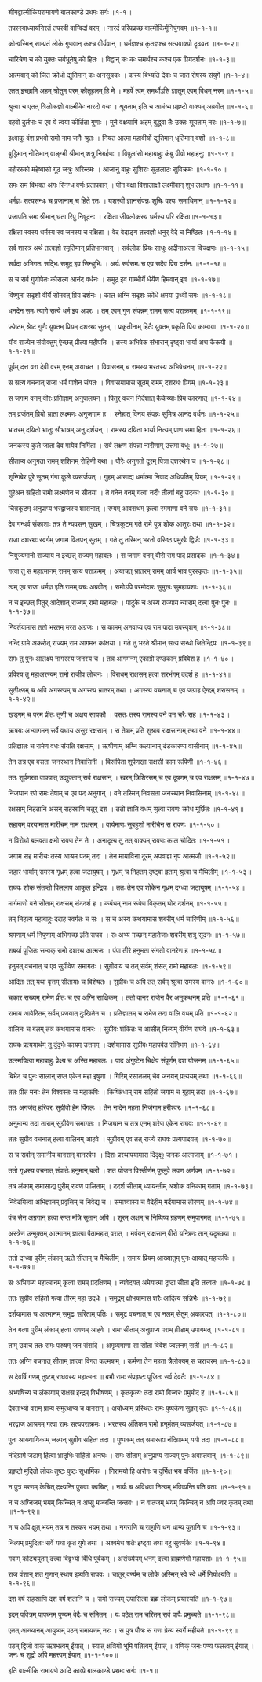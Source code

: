 श्रीमद्वाल्मीकियरामायणे बालकाण्डे प्रथमः सर्गः ॥१-१॥

तपस्स्वाध्यायनिरतं तपस्वी वाग्विदां वरम् ।
नारदं परिपप्रच्छ वाल्मीकिर्मुनिपुंगवम् ॥१-१-१॥

कोन्वस्मिन् साम्प्रतं लोके गुणवान् कश्च वीर्यवान् ।
धर्मज्ञश्च कृतज्ञश्च सत्यवाक्यो दृढव्रतः ॥१-१-२॥

चारित्रेण च को युक्तः सर्वभूतेषु को हितः ।
विद्वान् कः कः समर्थश्च कश्च एक प्रियदर्शनः ॥१-१-३॥

आत्मवान् को जित क्रोधो द्युतिमान् कः अनसूयकः ।
कस्य बिभ्यति देवाः च जात रोषस्य संयुगे ॥१-१-४॥

एतत् इच्छामि अहम् श्रोतुम् परम् कौतूहलम् हि मे ।
महर्षे त्वम् समर्थोऽसि ज्ञातुम् एवम् विधम् नरम् ॥१-१-५॥

श्रुत्वा च एतत् त्रिलोकज्ञो वाल्मीकेः नारदो वचः ।
श्रूयताम् इति च आमंत्र्य प्रहृष्टो वाक्यम् अब्रवीत् ॥१-१-६॥

बहवो दुर्लभाः च एव ये त्वया कीर्तिता गुणाः ।
मुने वक्ष्ष्यामि अहम् बुद्ध्वा तैः उक्तः श्रूयताम् नरः ॥१-१-७॥

इक्ष्वाकु वंश प्रभवो रामो नाम जनैः श्रुतः ।
नियत आत्मा महावीर्यो द्युतिमान् धृतिमान् वशी ॥१-१-८॥

बुद्धिमान् नीतिमान् वाङ्ग्मी श्रीमान् शत्रु निबर्हणः ।
विपुलांसो महाबाहुः कंबु ग्रीवो महाहनुः ॥१-१-९॥

महोरस्को महेष्वासो गूढ जत्रुः अरिन्दमः ।
आजानु बाहुः सुशिराः सुललाटः सुविक्रमः ॥१-१-१०॥

समः सम विभक्त अंगः स्निग्ध वर्णः प्रतापवान् ।
पीन वक्षा विशालाक्षो लक्ष्मीवान् शुभ लक्षणः ॥१-१-११॥

धर्मज्ञः सत्यसन्धः च प्रजानाम् च हिते रतः ।
यशस्वी ज्ञानसंपन्नः शुचिः वश्यः समाधिमान् ॥१-१-१२॥

प्रजापति समः श्रीमान् धता रिपु निषूदनः ।
रक्षिता जीवलोकस्य धर्मस्य परि रक्षिता॥१-१-१३॥

रक्षिता स्वस्य धर्मस्य स्व जनस्य च रक्षिता ।
वेद वेदाङ्ग तत्त्वज्ञो धनुर् वेदे च निष्ठितः ॥१-१-१४॥

सर्व शास्त्र अर्थ तत्त्वज्ञो स्मृतिमान् प्रतिभानवान् ।
सर्वलोक प्रियः साधुः अदीनाअत्मा विचक्षणः ॥१-१-१५॥

सर्वदा अभिगतः सद्भिः समुद्र इव सिन्धुभिः ।
अर्यः सर्वसमः च एव सदैव प्रिय दर्शनः ॥१-१-१६॥

स च सर्व गुणोपेतः कौसल्य आनंद वर्धनः ।
समुद्र इव गाम्भीर्ये धैर्येण हिमवान् इव ॥१-१-१७॥

विष्णुना सदृशो वीर्ये सोमवत् प्रिय दर्शनः ।
काल अग्नि सदृशः क्रोधे क्षमया पृथ्वी समः ॥१-१-१८॥

धनदेन समः त्यागे सत्ये धर्म इव अपरः ।
तम् एवम् गुण संपन्नम् रामम् सत्य पराक्रमम् ॥१-१-१९॥

ज्येष्टम् श्रेष्ट गुणैः युक्तम् प्रियम् दशरथः सुतम् ।
प्रकृतीनाम् हितैः युक्तम् प्रकृति प्रिय काम्यया ॥१-१-२०॥

यौव राज्येन संयोक्तुम् ऐच्छत् प्रीत्या महीपतिः ।
तस्य अभिषेक संभारान् दृष्ट्वा भार्या अथ कैकयी ॥१-१-२१॥

पूर्वम् दत्त वरा देवी वरम् एनम् अयाचत ।
विवासनम् च रामस्य भरतस्य अभिषेचनम् ॥१-१-२२॥

स सत्य वचनात् राजा धर्म पाशेन संयतः ।
विवासयामास सुतम् रामम् दशरथः प्रियम् ॥१-१-२३॥

स जगाम वनम् वीरः प्रतिज्ञाम् अनुपालयन् ।
पितुर् वचन निर्देशात् कैकेय्याः प्रिय कारणात् ॥१-१-२४॥

तम् व्रजंतम् प्रियो भ्राता लक्ष्मणः अनुजगाम ह ।
स्नेहात् विनय संपन्नः सुमित्र आनंद वर्धनः ॥१-१-२५॥

भ्रातरम् दयितो भ्रातुः सौभ्रात्रम् अनु दर्शयन् ।
रामस्य दयिता भार्या नित्यम् प्राण समा हिता ॥१-१-२६॥

जनकस्य कुले जाता देव मायेव निर्मिता ।
सर्व लक्षण संपन्ना नारीणाम् उत्तमा वधूः ॥१-१-२७॥

सीताप्य अनुगता रामम् शशिनम् रोहिणी यथा ।
पौरैः अनुगतो दूरम् पित्रा दशरथेन च ॥१-१-२८॥

शृन्गिबेर पुरे सूतम् गंगा कूले व्यसर्जयत् ।
गुहम् आसाद्य धर्मात्मा निषाद अधिपतिम् प्रियम् ॥१-१-२९॥

गुहेअन सहितो रामो लक्ष्मणेन च सीतया ।
ते वनेन वनम् गत्वा नदीः तीर्त्वा बहु उदकाः ॥१-१-३०॥

चित्रकूटम् अनुप्राप्य भरद्वाजस्य शासनात् ।
रम्यम् आवसथम् कृत्वा रममाणा वने त्रयः ॥१-१-३१॥

देव गन्धर्व संकाशाः तत्र ते न्यवसन् सुखम् ।
चित्रकूटम् गते रामे पुत्र शोक आतुरः तथा ॥१-१-३२॥

राजा दशरथः स्वर्गम् जगाम विलपन् सुतम् ।
गते तु तस्मिन् भरतो वसिष्ठ प्रमुखैः द्विजैः ॥१-१-३३॥

नियुज्यमानो राज्याय न इच्छत् राज्यम् महाबलः ।
स जगाम वनम् वीरो राम पाद प्रसादकः ॥१-१-३४॥

गत्वा तु स महात्मानम् रामम् सत्य पराक्रमम् ।
अयाचत् भ्रातरम् रामम् आर्य भाव पुरस्कृतः ॥१-१-३५॥

त्वम् एव राजा धर्मज्ञ इति रामम् वचः अब्रवीत् ।
रामोऽपि परमोदारः सुमुखः सुमहायशाः ॥१-१-३६॥

न च इच्छत् पितुर् आदेशात् राज्यम् रामो महाबलः ।
पादुके च अस्य राज्याय न्यासम् दत्त्वा पुनः पुनः ॥१-१-३७॥

निवर्तयामास ततो भरतम् भरत अग्रजः ।
स कामम् अनवाप्य एव राम पादा उपस्पृशन् ॥१-१-३८॥

नन्दि ग्रामे अकरोत् राज्यम् राम आगमन कांक्षया ।
गते तु भरते श्रीमान् सत्य सन्धो जितेन्द्रियः ॥१-१-३९॥

रामः तु पुनः आलक्ष्य नागरस्य जनस्य च ।
तत्र आगमनम् एकाग्रो दण्डकान् प्रविवेश ह ॥१-१-४०॥

प्रविश्य तु महाअरण्यम् रामो राजीव लोचनः ।
विराधम् राक्षसम् हत्वा शरभंगम् ददर्श ह ॥१-१-४१॥

सुतीक्ष्णम् च अपि अगस्त्यम् च अगस्त्य भ्रातरम् तथा ।
अगस्त्य वचनात् च एव जग्राह ऐन्द्रम् शरासनम् ॥१-१-४२॥

खड्गम् च परम प्रीतः तूणी च अक्षय सायकौ ।
वसतः तस्य रामस्य वने वन चरैः सह ॥१-१-४३॥

ऋषयः अभ्यागमन् सर्वे वधाय असुर रक्षसाम् ।
स तेषाम् प्रति शुश्राव राक्षसानाम् तथा वने ॥१-१-४४॥

प्रतिज्ञातः च रामेण वधः संयति रक्षसाम् ।
ऋषीणाम् अग्नि कल्पानाम् दंडकारण्य वासीनाम् ॥१-१-४५॥

तेन तत्र एव वसता जनस्थान निवासिनी ।
विरूपिता शूर्पणखा राक्षसी काम रूपिणी ॥१-१-४६॥

ततः शूर्पणखा वाक्यात् उद्युक्तान् सर्व राक्षसान् ।
खरम् त्रिशिरसम् च एव दूषणम् च एव राक्षसम् ॥१-१-४७॥

निजघान रणे रामः तेषाम् च एव पद अनुगान् ।
वने तस्मिन् निवसता जनस्थान निवासिनाम् ॥१-१-४८॥

रक्षसाम् निहतानि असन् सहस्राणि चतुर् दश ।
ततो ज्ञाति वधम् श्रुत्वा रावणः क्रोध मूर्छितः ॥१-१-४९॥

सहायम् वरयामास मारीचम् नाम राक्षसम् ।
वार्यमाणः सुबहुशो मारीचेन स रावणः ॥१-१-५०॥

न विरोधो बलवता क्षमो रावण तेन ते ।
अनादृत्य तु तत् वाक्यम् रावणः काल चोदितः ॥१-१-५१॥

जगाम सह मारीचः तस्य आश्रम पदम् तदा ।
तेन मायाविना दूरम् अपवाह्य नृप आत्मजौ ॥१-१-५२॥

जहार भार्याम् रामस्य गृध्रम् हत्वा जटायुषम् ।
गृध्रम् च निहतम् दृष्ट्वा हृताम् श्रुत्वा च मैथिलीम् ॥१-१-५३॥

राघवः शोक संतप्तो विललाप आकुल इन्द्रियः ।
ततः तेन एव शोकेन गृध्रम् दग्ध्वा जटायुषम् ॥१-१-५४॥

मार्गमाणो वने सीताम् राक्षसम् संददर्श ह ।
कबंधम् नाम रूपेण विकृतम् घोर दर्शनम् ॥१-१-५५॥

तम् निहत्य महाबाहुः ददाह स्वर्गतः च सः ।
स च अस्य कथयामास शबरीम् धर्म चारिणीम् ॥१-१-५६॥

श्रमणाम् धर्म निपुणाम् अभिगच्छ इति राघव ।
सः अभ्य गच्छन् महातेजाः शबरीम् शत्रु सूदनः ॥१-१-५७॥

शबर्या पूजितः सम्यक् रामो दशरथ आत्मजः ।
पंपा तीरे हनुमता संगतो वानरेण ह ॥१-१-५८॥

हनुमत् वचनात् च एव सुग्रीवेण समागतः ।
सुग्रीवाय च तत् सर्वम् शंसत् रामो महाबलः ॥१-१-५९॥

आदितः तत् यथा वृत्तम् सीतायाः च विशेषतः ।
सुग्रीवः च अपि तत् सर्वम् श्रुत्वा रामस्य वानरः ॥१-१-६०॥

चकार सख्यम् रामेण प्रीतः च एव अग्नि साक्षिकम् ।
ततो वानर राजेन वैर अनुकथनम् प्रति ॥१-१-६१॥

रामाय आवेदितम् सर्वम् प्रणयात् दुःखितेन च ।
प्रतिज्ञातम् च रामेण तदा वालि वधम् प्रति ॥१-१-६२॥

वालिनः च बलम् तत्र कथयामास वानरः ।
सुग्रीवः शंकितः च आसीत् नित्यम् वीर्येण राघवे ॥१-१-६३॥

राघवः प्रत्ययार्थम् तु दुंदुभेः कायम् उत्तमम् ।
दर्शयामास सुग्रीवः महापर्वत संनिभम् ॥१-१-६४॥

उत्स्मयित्वा महाबाहुः प्रेक्ष्य च अस्ति महाबलः ।
पाद अंगुष्टेन चिक्षेप संपूर्णम् दश योजनम् ॥१-१-६५॥

बिभेद च पुनः सालान् सप्त एकेन महा इषुणा ।
गिरिम् रसातलम् चैव जनयन् प्रत्ययम् तथा ॥१-१-६६॥

ततः प्रीत मनाः तेन विश्वस्तः स महाकपिः ।
किष्किंधाम् राम सहितो जगाम च गुहाम् तदा ॥१-१-६७॥

ततः अगर्जत् हरिवरः सुग्रीवो हेम पिंगलः ।
तेन नादेन महता निर्जगाम हरीश्वरः ॥१-१-६८॥

अनुमान्य तदा ताराम् सुग्रीवेण समागतः ।
निजघान च तत्र एनम् शरेण एकेन राघवः ॥१-१-६९॥

ततः सुग्रीव वचनात् हत्वा वालिनम् आहवे ।
सुग्रीवम् एव तत् राज्ये राघवः प्रत्यपादयत् ॥१-१-७०॥

स च सर्वान् समानीय वानरान् वानरर्षभः ।
दिशः प्रस्थापयामास दिदृक्षुः जनक आत्मजाम् ॥१-१-७१॥

ततो गृध्रस्य वचनात् संपातेः हनुमान् बली ।
शत योजन विस्तीर्णम् पुप्लुवे लवण अर्णवम् ॥१-१-७२॥

तत्र लंकाम् समासाद्य पुरीम् रावण पालिताम् ।
ददर्श सीताम् ध्यायन्तीम् अशोक वनिकाम् गताम् ॥१-१-७३॥

निवेदयित्वा अभिज्ञानम् प्रवृत्तिम् च निवेद्य च ।
समाश्वास्य च वैदेहीम् मर्दयामास तोरणम् ॥१-१-७४॥

पंच सेन अग्रगान् हत्वा सप्त मंत्रि सुतान् अपि ।
शूरम् अक्षम् च निष्पिष्य ग्रहणम् समुपागमत् ॥१-१-७५॥

अस्त्रेण उन्मुक्तम् आत्मानम् ज्ञात्वा पैतामहात् वरात् ।
मर्षयन् राक्षसान् वीरो यन्त्रिणः तान् यदृच्छया ॥१-१-७६॥

ततो दग्ध्वा पुरीम् लंकाम् ऋते सीताम् च मैथिलीम् ।
रामाय प्रियम् आख्यातुम् पुनः आयात् महाकपिः ॥१-१-७७॥

सः अभिगम्य महात्मानम् कृत्वा रामम् प्रदक्षिणम् ।
न्यवेदयत् अमेयात्मा दृष्टा सीता इति तत्त्वतः ॥१-१-७८॥

ततः सुग्रीव सहितो गत्वा तीरम् महा उदधेः ।
समुद्रम् क्षोभयामास शरैः आदित्य सन्निभैः ॥१-१-७९॥

दर्शयामास च आत्मानम् समुद्रः सरिताम् पतिः ।
समुद्र वचनात् च एव नलम् सेतुम् अकारयत् ॥१-१-८०॥

तेन गत्वा पुरीम् लंकाम् हत्वा रावणम् आहवे ।
रामः सीताम् अनुप्राप्य पराम् व्रीडाम् उपागमत् ॥१-१-८१॥

ताम् उवाच ततः रामः परुषम् जन संसदि ।
अमृष्यमाणा सा सीता विवेश ज्वलनम् सती ॥१-१-८२॥

ततः अग्नि वचनात् सीताम् ज्ञात्वा विगत कल्मषाम् ।
कर्मणा तेन महता त्रैलोक्यम् स चराचरम् ॥१-१-८३॥

स देवर्षि गणम् तुष्टम् राघवस्य महात्मनः ॥
बभौ रामः संप्रहृष्टः पूजितः सर्व देवतैः ॥१-१-८४॥

अभ्यषिच्य च लंकायाम् राक्षस इन्द्रम् विभीषणम् ।
कृतकृत्यः तदा रामो विज्वरः प्रमुमोद ह ॥१-१-८५॥

देवताभ्यो वराम् प्राप्य समुत्थाप्य च वानरान् ।
अयोध्याम् प्रस्थितः रामः पुष्पकेण सुहृत् वृतः ॥१-१-८६॥

भरद्वाज आश्रमम् गत्वा रामः सत्यपराक्रमः ।
भरतस्य अंतिकम् रामो हनूमंतम् व्यसर्जयत् ॥१-१-८७॥

पुनः आख्यायिकाम् जल्पन् सुग्रीव सहितः तदा ।
पुष्पकम् तत् समारूह्य नंदिग्रामम् ययौ तदा ॥१-१-८८॥

नंदिग्रामे जटाम् हित्वा भ्रातृभिः सहितो अनघः ।
रामः सीताम् अनुप्राप्य राज्यम् पुनः अवाप्तवान् ॥१-१-८९॥

प्रहृष्टो मुदितो लोकः तुष्टः पुष्टः सुधार्मिकः ।
निरामयो हि अरोगः च दुर्भिक्ष भय वर्जितः ॥१-१-९०॥

न पुत्र मरणम् केचित् द्रक्ष्यन्ति पुरुषाः क्वचित् ।
नार्यः च अविधवा नित्यम् भविष्यन्ति पति व्रताः ॥१-१-९१॥

न च अग्निजम् भयम् किन्चित् न अप्सु मज्जन्ति जन्तवः ।
न वातजम् भयम् किन्चित् न अपि ज्वर कृतम् तथा ॥१-१-९२॥

न च अपि क्षुत् भयम् तत्र न तस्कर भयम् तथा ।
नगराणि च राष्ट्राणि धन धान्य युतानि च ॥१-१-९३॥

नित्यम् प्रमुदिताः सर्वे यथा कृत युगे तथा ।
अश्वमेध शतैः इष्ट्वा तथा बहु सुवर्णकैः ॥१-१-९४॥

गवाम् कोट्ययुतम् दत्त्वा विद्वभ्यो विधि पूर्वकम् ।
असंख्येयम् धनम् दत्त्वा ब्राह्मणेभो महायशाः ॥१-१-९५॥

राज वंशान् शत गुणान् स्थाप इष्यति राघवः ।
चातुर् वर्ण्यम् च लोके अस्मिन् स्वे स्वे धर्मे नियोक्ष्यति ॥१-१-९६॥

दश वर्ष सहस्राणि दश वर्ष शतानि च ।
रामो राज्यम् उपासित्वा ब्रह्म लोकम् प्रयास्यति ॥१-१-९७॥

इदम् पवित्रम् पापघ्नम् पुण्यम् वेदैः च संमितम् ।
यः पठेत् राम चरितम् सर्व पापैः प्रमुच्यते ॥१-१-९८॥

एतत् आख्यानम् आयुष्यम् पठन् रामायणम् नरः ।
स पुत्र पौत्रः स गणः प्रेत्य स्वर्गे महीयते ॥१-१-९९॥

पठन् द्विजो वाक् ऋषभत्वम् ईयात् ।
स्यात् क्षत्रियो भूमि पतित्वम् ईयात् ॥
वणिक् जनः पण्य फलत्वम् ईयात् ।
जनः च शूद्रो अपि महत्त्वम् ईयात् ॥१-१-१००॥

इति वाल्मीकि रामायणे आदि काव्ये बालकाण्डे प्रथमः सर्गः ॥१-१॥